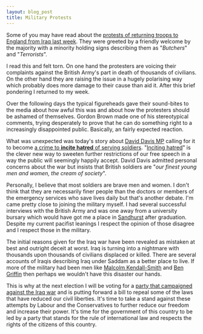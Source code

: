 ```yaml
---
layout: blog_post
title: Military Protests
---
```

Some of you may have read about the [protests of returning troops to England from Iraq last week](http://news.bbc.co.uk/1/hi/england/beds/bucks/herts/7936485.stm). They were greeted by a friendly welcome by the majority with a minority holding signs describing them as "_Butchers_" and "_Terrorists_".

I read this and felt torn. On one hand the protesters are voicing their complaints against the British Army's part in death of thousands of civilians. On the other hand they are raising the issue in a hugely polarising way which probably does more damage to their cause than aid it. After this brief pondering I returned to my week.

Over the following days the typical figureheads gave their sound-bites to the media about how awful this was and about how the protesters should be ashamed of themselves. Gordon Brown made one of his stereotypical comments, trying desperately to prove that he can do something right to a increasingly disappointed public. Basically, an fairly expected reaction.

What was unexpected was today's story about [David Davis MP](http://en.wikipedia.org/wiki/David_Davis_(British_politician)) calling for it to become [a crime to **incite hatred** of serving soldiers](http://news.bbc.co.uk/1/hi/uk_politics/7943486.stm). "[Inciting hatred](http://en.wikipedia.org/wiki/Incitement_to_ethnic_or_racial_hatred#United_Kingdom)" is the clever new way to sweeten further restrictions of our free speech in a way the public will seemingly happily accept. David Davis admitted personal concerns about the war but insists that British soldiers are "_our finest young men and women, the cream of society_".

Personally, I believe that most soldiers are brave men and women. I don't think that they are necessarily finer people than the doctors or members of the emergency services who save lives daily but that's another debate. I'm came pretty close to joining the military myself. I had several successful interviews with the British Army and was one away from a university bursary which would have got me a place in [Sandhurst](http://en.wikipedia.org/wiki/Royal_Military_Academy_Sandhurst) after graduation. Despite my current pacifist leanings I respect the opinion of those disagree and I respect those in the military.

The initial reasons given for the Iraq war have been revealed as mistaken at best and outright deceit at worst. Iraq is turning into a nightmare with thousands upon thousands of civilians displaced or killed. There are several accounts of Iraqis describing Iraq under Saddam as a better place to live. If more of the military had been men like [Malcolm Kendall-Smith](http://en.wikipedia.org/wiki/Malcolm_Kendall-Smith) and [Ben Griffin](http://en.wikipedia.org/wiki/Ben_Griffin_(former_British_soldier)) then perhaps we wouldn't have this disaster our hands.

This is why at the next election I will be voting for a [party that campaigned against the Iraq war](http://www.libdems.org.uk/home.aspx) and is putting forward a bill to repeal some of the laws that have reduced our civil liberties. It's time to take a stand against these attempts by Labour and the Conservatives to further reduce our freedom and increase their power. It's time for the government of this country to be led by a party that stands for the rule of international law and respects the rights of the citizens of this country.
